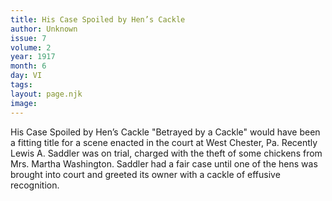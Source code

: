 ```yaml
---
title: His Case Spoiled by Hen’s Cackle
author: Unknown
issue: 7
volume: 2
year: 1917
month: 6
day: VI
tags:
layout: page.njk
image:
---
```

His Case Spoiled by Hen’s Cackle   "Betrayed by a Cackle" would have been a fitting title for a scene enacted in the court at West Chester, Pa. Recently Lewis A. Saddler was on trial, charged with the theft of some chickens from Mrs. Martha Washington. Saddler had a fair case until one of the hens was brought into court and greeted its owner with a cackle of effusive recognition.   


